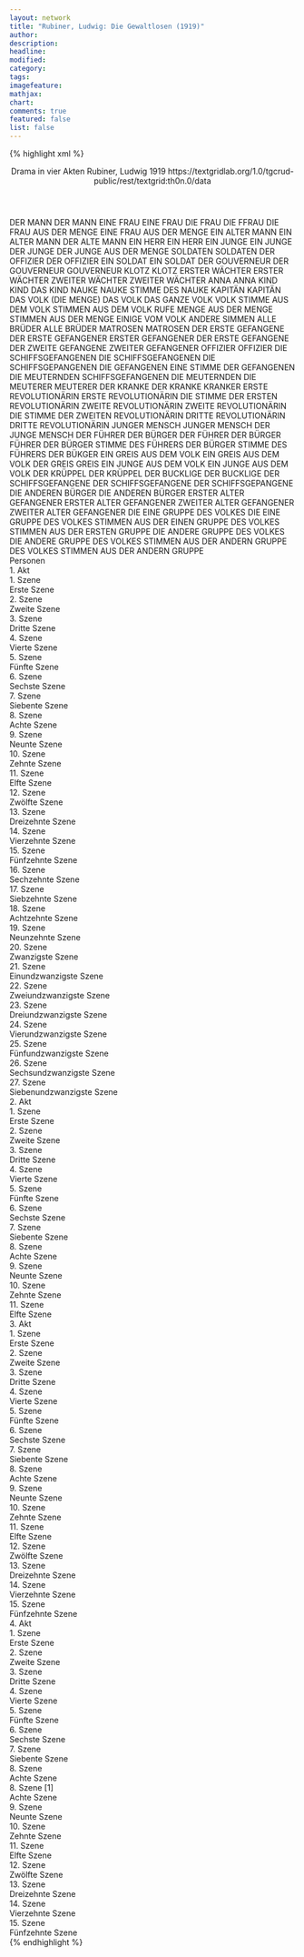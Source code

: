 ```yaml
---
layout: network
title: "Rubiner, Ludwig: Die Gewaltlosen (1919)"
author:
description:
headline:
modified:
category:
tags:
imagefeature:
mathjax:
chart:
comments: true
featured: false
list: false
---
```

{% highlight xml %}
<?xml-model href="https://raw.githubusercontent.com/DLiNa/project/master/rules/lina.rnc"?><?xml-model href="https://raw.githubusercontent.com/DLiNa/project/master/rules/lina.sch"?>
<play xmlns="http://lina.digital">
  <header>
    <title>Die Gewaltlosen</title>
    <subtitle>Drama in vier Akten</subtitle>
    <genretitle/>
    <author>Rubiner, Ludwig</author>
    <date type="print" when="1919">1919</date>
    <date type="premiere"/>
    <date type="written"/>
    <source>https://textgridlab.org/1.0/tgcrud-public/rest/textgrid:th0n.0/data</source>
  </header>
  <personae>
    <character>
      <name>DER MANN</name>
      <alias xml:id="der_mann">
        <name>DER MANN</name>
      </alias>
    </character>
    <character>
      <name>EINE FRAU</name>
      <alias xml:id="eine_frau">
        <name>EINE FRAU</name>
      </alias>
      <alias xml:id="die_frau">
        <name>DIE FRAU</name>
      </alias>
      <alias xml:id="die_ffrau">
        <name>DIE FFRAU</name>
      </alias>
      <alias xml:id="die_frau_aus_der_menge">
        <name>DIE FRAU AUS DER MENGE</name>
      </alias>
      <alias xml:id="eine_frau_aus_der_menge">
        <name>EINE FRAU AUS DER MENGE</name>
      </alias>
    </character>
    <character>
      <name>EIN ALTER MANN</name>
      <alias xml:id="ein_alter_mann">
        <name>EIN ALTER MANN</name>
      </alias>
      <alias xml:id="der_alte_mann">
        <name>DER ALTE MANN</name>
      </alias>
    </character>
    <character>
      <name>EIN HERR</name>
      <alias xml:id="ein_herr">
        <name>EIN HERR</name>
      </alias>
    </character>
    <character>
      <name>EIN JUNGE</name>
      <alias xml:id="ein_junge">
        <name>EIN JUNGE</name>
      </alias>
      <alias xml:id="der_junge">
        <name>DER JUNGE</name>
      </alias>
      <alias xml:id="der_junge_aus_der_menge">
        <name>DER JUNGE AUS DER MENGE</name>
      </alias>
    </character>
    <character>
      <name>SOLDATEN</name>
      <alias xml:id="soldaten">
        <name>SOLDATEN</name>
      </alias>
    </character>
    <character>
      <name>DER OFFIZIER</name>
      <alias xml:id="der_offizier">
        <name>DER OFFIZIER</name>
      </alias>
    </character>
    <character>
      <name>EIN SOLDAT</name>
      <alias xml:id="ein_soldat">
        <name>EIN SOLDAT</name>
      </alias>
    </character>
    <character>
      <name>DER GOUVERNEUR</name>
      <alias xml:id="der_gouverneur">
        <name>DER GOUVERNEUR</name>
      </alias>
      <alias xml:id="gouverneur">
        <name>GOUVERNEUR</name>
      </alias>
    </character>
    <character>
      <name>KLOTZ</name>
      <alias xml:id="klotz">
        <name>KLOTZ</name>
      </alias>
    </character>
    <character>
      <name>ERSTER WÄCHTER</name>
      <alias xml:id="erster_wächter">
        <name>ERSTER WÄCHTER</name>
      </alias>
    </character>
    <character>
      <name>ZWEITER WÄCHTER</name>
      <alias xml:id="zweiter_wächter">
        <name>ZWEITER WÄCHTER</name>
      </alias>
    </character>
    <character>
      <name>ANNA</name>
      <alias xml:id="anna">
        <name>ANNA</name>
      </alias>
    </character>
    <character>
      <name>KIND</name>
      <alias xml:id="kind">
        <name>KIND</name>
      </alias>
      <alias xml:id="das_kind">
        <name>DAS KIND</name>
      </alias>
    </character>
    <character>
      <name>NAUKE</name>
      <alias xml:id="nauke">
        <name>NAUKE</name>
      </alias>
      <alias xml:id="stimme_des_nauke">
        <name>STIMME DES NAUKE</name>
      </alias>
    </character>
    <character>
      <name>KAPITÄN</name>
      <alias xml:id="kapitän">
        <name>KAPITÄN</name>
      </alias>
    </character>
    <character>
      <name>DAS VOLK (DIE MENGE)</name>
      <alias xml:id="das_volk">
        <name>DAS VOLK</name>
      </alias>
      <alias xml:id="das_ganze_volk">
        <name>DAS GANZE VOLK</name>
      </alias>
      <alias xml:id="volk">
        <name>VOLK</name>
      </alias>
      <alias xml:id="stimme_aus_dem_volk">
        <name>STIMME AUS DEM VOLK</name>
      </alias>
      <alias xml:id="stimmen_aus_dem_volk">
        <name>STIMMEN AUS DEM VOLK</name>
      </alias>
      <alias xml:id="rufe">
        <name>RUFE</name>
      </alias>
      <alias xml:id="menge">
        <name>MENGE</name>
      </alias>
      <alias xml:id="aus_der_menge">
        <name>AUS DER MENGE</name>
      </alias>
      <alias xml:id="stimmen_aus_der_menge">
        <name>STIMMEN AUS DER MENGE</name>
      </alias>
      <alias xml:id="einige_vom_volk">
        <name>EINIGE VOM VOLK</name>
      </alias>
      <alias xml:id="andere_simmen">
        <name>ANDERE SIMMEN</name>
      </alias>
    </character>
    <character>
      <name>ALLE BRÜDER</name>
      <alias xml:id="alle_brüder">
        <name>ALLE BRÜDER</name>
      </alias>
    </character>
    <character>
      <name>MATROSEN</name>
      <alias xml:id="matrosen">
        <name>MATROSEN</name>
      </alias>
    </character>
    <character>
      <name>DER ERSTE GEFANGENE</name>
      <alias xml:id="der_erste_gefangener">
        <name>DER ERSTE GEFANGENER</name>
      </alias>
      <alias xml:id="erster_gefangener">
        <name>ERSTER GEFANGENER</name>
      </alias>
      <alias xml:id="der_erste_gefangene">
        <name>DER ERSTE GEFANGENE</name>
      </alias>
    </character>
    <character>
      <name>DER ZWEITE GEFANGENE</name>
      <alias xml:id="zweiter_gefangener">
        <name>ZWEITER GEFANGENER</name>
      </alias>
    </character>
    <character>
      <name>OFFIZIER</name>
      <alias xml:id="offizier">
        <name>OFFIZIER</name>
      </alias>
    </character>
    <character>
      <name>DIE SCHIFFSGEFANGENEN</name>
      <alias xml:id="die_schiffsgefangenen">
        <name>DIE SCHIFFSGEFANGENEN</name>
      </alias>
      <alias xml:id="die_schiffsgepangenen">
        <name>DIE SCHIFFSGEPANGENEN</name>
      </alias>
      <alias xml:id="die_gefangenen">
        <name>DIE GEFANGENEN</name>
      </alias>
      <alias xml:id="eine_stimme_der_gefangenen">
        <name>EINE STIMME DER GEFANGENEN</name>
      </alias>
      <alias xml:id="die_meuternden_schiffsgefangenen">
        <name>DIE MEUTERNDEN SCHIFFSGEFANGENEN</name>
      </alias>
      <alias xml:id="die_meuternden">
        <name>DIE MEUTERNDEN</name>
      </alias>
      <alias xml:id="die_meuterer">
        <name>DIE MEUTERER</name>
      </alias>
      <alias xml:id="meuterer">
        <name>MEUTERER</name>
      </alias>
    </character>
    <character>
      <name>DER KRANKE</name>
      <alias xml:id="der_kranke">
        <name>DER KRANKE</name>
      </alias>
      <alias xml:id="kranker">
        <name>KRANKER</name>
      </alias>
    </character>
    <character>
      <name>ERSTE REVOLUTIONÄRIN</name>
      <alias xml:id="erste_revolutionärin">
        <name>ERSTE REVOLUTIONÄRIN</name>
      </alias>
      <alias xml:id="die_stimme_der_ersten_revolutionärin">
        <name>DIE STIMME DER ERSTEN REVOLUTIONÄRIN</name>
      </alias>
    </character>
    <character>
      <name>ZWEITE REVOLUTIONÄRIN</name>
      <alias xml:id="zweite_revolutionärin">
        <name>ZWEITE REVOLUTIONÄRIN</name>
      </alias>
      <alias xml:id="die_stimme_der_zweiten_revolutionärin">
        <name>DIE STIMME DER ZWEITEN REVOLUTIONÄRIN</name>
      </alias>
    </character>
    <character>
      <name>DRITTE REVOLUTIONÄRIN</name>
      <alias xml:id="dritte_revolutionärin">
        <name>DRITTE REVOLUTIONÄRIN</name>
      </alias>
    </character>
    <character>
      <name>JUNGER MENSCH</name>
      <alias xml:id="junger_mensch">
        <name>JUNGER MENSCH</name>
      </alias>
      <alias xml:id="der_junge_mensch">
        <name>DER JUNGE MENSCH</name>
      </alias>
    </character>
    <character>
      <name>DER FÜHRER DER BÜRGER</name>
      <alias xml:id="der_führer_der_bürger">
        <name>DER FÜHRER DER BÜRGER</name>
      </alias>
      <alias xml:id="führer_der_bürger">
        <name>FÜHRER DER BÜRGER</name>
      </alias>
      <alias xml:id="stimme_des_führers_der_bürger">
        <name>STIMME DES FÜHRERS DER BÜRGER</name>
      </alias>
      <alias xml:id="stimme_des_führers_der_bükger">
        <name>STIMME DES FÜHRERS DER BÜKGER</name>
      </alias>
    </character>
    <character>
      <name>EIN GREIS AUS DEM VOLK</name>
      <alias xml:id="ein_greis_aus_dem_volk">
        <name>EIN GREIS AUS DEM VOLK</name>
      </alias>
      <alias xml:id="der_greis">
        <name>DER GREIS</name>
      </alias>
      <alias xml:id="greis">
        <name>GREIS</name>
      </alias>
    </character>
    <character>
      <name>EIN JUNGE AUS DEM VOLK</name>
      <alias xml:id="ein_junge_aus_dem_volk">
        <name>EIN JUNGE AUS DEM VOLK</name>
      </alias>
    </character>
    <character>
      <name>DER KRÜPPEL</name>
      <alias xml:id="der_krüppel">
        <name>DER KRÜPPEL</name>
      </alias>
    </character>
    <character>
      <name>DER BUCKLIGE</name>
      <alias xml:id="der_bucklige">
        <name>DER BUCKLIGE</name>
      </alias>
    </character>
    <character>
      <name>DER SCHIFFSGEFANGENE</name>
      <alias xml:id="der_schiffsgefangene">
        <name>DER SCHIFFSGEFANGENE</name>
      </alias>
      <alias xml:id="der_schiffsgepangene">
        <name>DER SCHIFFSGEPANGENE</name>
      </alias>
    </character>
    <character>
      <name>DIE ANDEREN BÜRGER</name>
      <alias xml:id="die_anderen_bürger">
        <name>DIE ANDEREN BÜRGER</name>
      </alias>
    </character>
    <character>
      <name>ERSTER ALTER GEFANGENER</name>
      <alias xml:id="erster_alter_gefangener">
        <name>ERSTER ALTER GEFANGENER</name>
      </alias>
    </character>
    <character>
      <name>ZWEITER ALTER GEFANGENER</name>
      <alias xml:id="zweiter_alter_gefangener">
        <name>ZWEITER ALTER GEFANGENER</name>
      </alias>
    </character>
    <character>
      <name>DIE EINE GRUPPE DES VOLKES</name>
      <alias xml:id="die_eine_gruppe_des_volkes">
        <name>DIE EINE GRUPPE DES VOLKES</name>
      </alias>
      <alias xml:id="stimmen_aus_der_einen_gruppe_des_volkes">
        <name>STIMMEN AUS DER EINEN GRUPPE DES VOLKES</name>
      </alias>
      <alias xml:id="stimmen_aus_der_ersten_gruppe">
        <name>STIMMEN AUS DER ERSTEN GRUPPE</name>
      </alias>
    </character>
    <character>
      <name>DIE ANDERE GRUPPE DES VOLKES</name>
      <alias xml:id="die_andere_gruppe_des_volkes">
        <name>DIE ANDERE GRUPPE DES VOLKES</name>
      </alias>
      <alias xml:id="stimmen_aus_der_andern_gruppe_des_volkes">
        <name>STIMMEN AUS DER ANDERN GRUPPE DES VOLKES</name>
      </alias>
      <alias xml:id="stimmen_aus_der_andern_gruppe">
        <name>STIMMEN AUS DER ANDERN GRUPPE</name>
      </alias>
    </character>
  </personae>
  <text>
    <div>
      <head>Personen</head>
    </div>
    <div>
      <head>1. Akt</head>
      <div>
        <head>1. Szene</head>
        <div>
          <head>Erste Szene</head>
          <sp who="#der_mann">
            <amount n="10" unit="speech_acts"/>
            <amount n="129" unit="words"/>
            <amount n="8" unit="lines"/>
            <amount n="744" unit="chars"/>
          </sp>
          <sp who="#eine_frau">
            <amount n="1" unit="speech_acts"/>
            <amount n="4" unit="words"/>
            <amount n="1" unit="lines"/>
            <amount n="21" unit="chars"/>
          </sp>
          <sp who="#ein_alter_mann">
            <amount n="2" unit="speech_acts"/>
            <amount n="28" unit="words"/>
            <amount n="2" unit="lines"/>
            <amount n="138" unit="chars"/>
          </sp>
          <sp who="#ein_herr">
            <amount n="1" unit="speech_acts"/>
            <amount n="7" unit="words"/>
            <amount n="1" unit="lines"/>
            <amount n="35" unit="chars"/>
          </sp>
          <sp who="#menge">
            <amount n="4" unit="speech_acts"/>
            <amount n="9" unit="words"/>
            <amount n="4" unit="lines"/>
            <amount n="42" unit="chars"/>
          </sp>
          <sp who="#ein_junge">
            <amount n="1" unit="speech_acts"/>
            <amount n="10" unit="words"/>
            <amount n="1" unit="lines"/>
            <amount n="50" unit="chars"/>
          </sp>
          <sp who="#die_frau_aus_der_menge">
            <amount n="1" unit="speech_acts"/>
            <amount n="8" unit="words"/>
            <amount n="1" unit="lines"/>
            <amount n="36" unit="chars"/>
          </sp>
          <sp who="#der_alte_mann">
            <amount n="1" unit="speech_acts"/>
            <amount n="6" unit="words"/>
            <amount n="1" unit="lines"/>
            <amount n="31" unit="chars"/>
          </sp>
          <sp who="#der_junge">
            <amount n="1" unit="speech_acts"/>
            <amount n="3" unit="words"/>
            <amount n="1" unit="lines"/>
            <amount n="18" unit="chars"/>
          </sp>
          <sp who="#aus_der_menge">
            <amount n="1" unit="speech_acts"/>
            <amount n="5" unit="words"/>
            <amount n="1" unit="lines"/>
            <amount n="39" unit="chars"/>
          </sp>
        </div>
      </div>
      <div>
        <head>2. Szene</head>
        <div>
          <head>Zweite Szene</head>
          <sp who="#der_mann">
            <amount n="35" unit="speech_acts"/>
            <amount n="441" unit="words"/>
            <amount n="31" unit="lines"/>
            <amount n="2368" unit="chars"/>
          </sp>
          <sp who="#die_frau">
            <amount n="34" unit="speech_acts"/>
            <amount n="377" unit="words"/>
            <amount n="31" unit="lines"/>
            <amount n="1951" unit="chars"/>
          </sp>
        </div>
      </div>
      <div>
        <head>3. Szene</head>
        <div>
          <head>Dritte Szene</head>
          <sp who="#die_frau">
            <amount n="1" unit="speech_acts"/>
            <amount n="14" unit="words"/>
            <amount n="1" unit="lines"/>
            <amount n="66" unit="chars"/>
          </sp>
        </div>
      </div>
      <div>
        <head>4. Szene</head>
        <div>
          <head>Vierte Szene</head>
          <sp who="#der_mann #die_frau">
            <amount n="1" unit="speech_acts"/>
            <amount n="21" unit="words"/>
            <amount n="119" unit="chars"/>
          </sp>
          <sp who="#die_frau">
            <amount n="1" unit="speech_acts"/>
            <amount n="5" unit="words"/>
            <amount n="1" unit="lines"/>
            <amount n="30" unit="chars"/>
          </sp>
          <sp who="#der_mann">
            <amount n="1" unit="speech_acts"/>
            <amount n="11" unit="words"/>
            <amount n="1" unit="lines"/>
            <amount n="52" unit="chars"/>
          </sp>
        </div>
      </div>
      <div>
        <head>5. Szene</head>
        <div>
          <head>Fünfte Szene</head>
          <sp who="#soldaten #ein_soldat">
            <amount n="2" unit="speech_acts"/>
            <amount n="25" unit="words"/>
            <amount n="1" unit="lines"/>
            <amount n="131" unit="chars"/>
          </sp>
          <sp who="#der_mann">
            <amount n="1" unit="speech_acts"/>
            <amount n="14" unit="words"/>
            <amount n="1" unit="lines"/>
            <amount n="76" unit="chars"/>
          </sp>
        </div>
      </div>
      <div>
        <head>6. Szene</head>
        <div>
          <head>Sechste Szene</head>
          <sp who="#der_offizier">
            <amount n="1" unit="speech_acts"/>
            <amount n="5" unit="words"/>
            <amount n="1" unit="lines"/>
            <amount n="30" unit="chars"/>
          </sp>
        </div>
      </div>
      <div>
        <head>7. Szene</head>
        <div>
          <head>Siebente Szene</head>
          <sp who="#ein_soldat">
            <amount n="1" unit="speech_acts"/>
            <amount n="7" unit="words"/>
            <amount n="1" unit="lines"/>
            <amount n="49" unit="chars"/>
          </sp>
        </div>
      </div>
      <div>
        <head>8. Szene</head>
        <div>
          <head>Achte Szene</head>
          <sp who="#der_gouverneur">
            <amount n="33" unit="speech_acts"/>
            <amount n="783" unit="words"/>
            <amount n="20" unit="lines"/>
            <amount n="4294" unit="chars"/>
          </sp>
          <sp who="#klotz">
            <amount n="32" unit="speech_acts"/>
            <amount n="974" unit="words"/>
            <amount n="23" unit="lines"/>
            <amount n="5531" unit="chars"/>
          </sp>
        </div>
      </div>
      <div>
        <head>9. Szene</head>
        <div>
          <head>Neunte Szene</head>
          <sp who="#erster_wächter">
            <amount n="14" unit="speech_acts"/>
            <amount n="395" unit="words"/>
            <amount n="8" unit="lines"/>
            <amount n="2051" unit="chars"/>
          </sp>
          <sp who="#zweiter_wächter">
            <amount n="13" unit="speech_acts"/>
            <amount n="199" unit="words"/>
            <amount n="9" unit="lines"/>
            <amount n="1093" unit="chars"/>
          </sp>
        </div>
      </div>
      <div>
        <head>10. Szene</head>
        <div>
          <head>Zehnte Szene</head>
          <sp who="#zweiter_wächter">
            <amount n="7" unit="speech_acts"/>
            <amount n="75" unit="words"/>
            <amount n="7" unit="lines"/>
            <amount n="380" unit="chars"/>
          </sp>
          <sp who="#erster_wächter">
            <amount n="9" unit="speech_acts"/>
            <amount n="190" unit="words"/>
            <amount n="6" unit="lines"/>
            <amount n="1076" unit="chars"/>
          </sp>
          <sp who="#der_mann">
            <amount n="3" unit="speech_acts"/>
            <amount n="179" unit="words"/>
            <amount n="1" unit="lines"/>
            <amount n="1016" unit="chars"/>
          </sp>
        </div>
      </div>
      <div>
        <head>11. Szene</head>
        <div>
          <head>Elfte Szene</head>
          <sp who="#der_mann">
            <amount n="20" unit="speech_acts"/>
            <amount n="757" unit="words"/>
            <amount n="5" unit="lines"/>
            <amount n="4173" unit="chars"/>
          </sp>
          <sp who="#erster_wächter">
            <amount n="19" unit="speech_acts"/>
            <amount n="245" unit="words"/>
            <amount n="15" unit="lines"/>
            <amount n="1274" unit="chars"/>
          </sp>
        </div>
      </div>
      <div>
        <head>12. Szene</head>
        <div>
          <head>Zwölfte Szene</head>
          <sp who="#zweiter_wächter">
            <amount n="17" unit="speech_acts"/>
            <amount n="260" unit="words"/>
            <amount n="12" unit="lines"/>
            <amount n="1437" unit="chars"/>
          </sp>
          <sp who="#der_mann">
            <amount n="16" unit="speech_acts"/>
            <amount n="123" unit="words"/>
            <amount n="15" unit="lines"/>
            <amount n="673" unit="chars"/>
          </sp>
        </div>
      </div>
      <div>
        <head>13. Szene</head>
        <div>
          <head>Dreizehnte Szene</head>
          <sp who="#der_mann">
            <amount n="24" unit="speech_acts"/>
            <amount n="401" unit="words"/>
            <amount n="17" unit="lines"/>
            <amount n="2212" unit="chars"/>
          </sp>
          <sp who="#anna">
            <amount n="24" unit="speech_acts"/>
            <amount n="567" unit="words"/>
            <amount n="15" unit="lines"/>
            <amount n="2957" unit="chars"/>
          </sp>
          <sp who="#kind">
            <amount n="2" unit="speech_acts"/>
            <amount n="9" unit="words"/>
            <amount n="2" unit="lines"/>
            <amount n="48" unit="chars"/>
          </sp>
          <sp who="#das_kind">
            <amount n="1" unit="speech_acts"/>
            <amount n="13" unit="words"/>
            <amount n="1" unit="lines"/>
            <amount n="70" unit="chars"/>
          </sp>
        </div>
      </div>
      <div>
        <head>14. Szene</head>
        <div>
          <head>Vierzehnte Szene</head>
          <sp who="#das_kind">
            <amount n="8" unit="speech_acts"/>
            <amount n="67" unit="words"/>
            <amount n="8" unit="lines"/>
            <amount n="327" unit="chars"/>
          </sp>
          <sp who="#der_mann">
            <amount n="8" unit="speech_acts"/>
            <amount n="112" unit="words"/>
            <amount n="7" unit="lines"/>
            <amount n="576" unit="chars"/>
          </sp>
        </div>
      </div>
      <div>
        <head>15. Szene</head>
        <div>
          <head>Fünfzehnte Szene</head>
          <sp who="#nauke">
            <amount n="1" unit="speech_acts"/>
            <amount n="247" unit="words"/>
            <amount n="1344" unit="chars"/>
          </sp>
        </div>
      </div>
      <div>
        <head>16. Szene</head>
        <div>
          <head>Sechzehnte Szene</head>
          <sp who="#nauke">
            <amount n="4" unit="speech_acts"/>
            <amount n="69" unit="words"/>
            <amount n="2" unit="lines"/>
            <amount n="383" unit="chars"/>
          </sp>
          <sp who="#klotz">
            <amount n="2" unit="speech_acts"/>
            <amount n="15" unit="words"/>
            <amount n="2" unit="lines"/>
            <amount n="84" unit="chars"/>
          </sp>
          <sp who="#die_frau">
            <amount n="2" unit="speech_acts"/>
            <amount n="27" unit="words"/>
            <amount n="1" unit="lines"/>
            <amount n="149" unit="chars"/>
          </sp>
        </div>
      </div>
      <div>
        <head>17. Szene</head>
        <div>
          <head>Siebzehnte Szene</head>
          <sp who="#der_gouverneur">
            <amount n="2" unit="speech_acts"/>
            <amount n="18" unit="words"/>
            <amount n="2" unit="lines"/>
            <amount n="87" unit="chars"/>
          </sp>
          <sp who="#nauke">
            <amount n="1" unit="speech_acts"/>
            <amount n="13" unit="words"/>
            <amount n="1" unit="lines"/>
            <amount n="67" unit="chars"/>
          </sp>
          <sp who="#die_frau">
            <amount n="1" unit="speech_acts"/>
            <amount n="13" unit="words"/>
            <amount n="1" unit="lines"/>
            <amount n="65" unit="chars"/>
          </sp>
        </div>
      </div>
      <div>
        <head>18. Szene</head>
        <div>
          <head>Achtzehnte Szene</head>
          <sp who="#der_junge">
            <amount n="1" unit="speech_acts"/>
            <amount n="21" unit="words"/>
            <amount n="114" unit="chars"/>
          </sp>
          <sp who="#der_alte_mann">
            <amount n="1" unit="speech_acts"/>
            <amount n="19" unit="words"/>
            <amount n="101" unit="chars"/>
          </sp>
          <sp who="#nauke">
            <amount n="1" unit="speech_acts"/>
            <amount n="5" unit="words"/>
            <amount n="1" unit="lines"/>
            <amount n="31" unit="chars"/>
          </sp>
        </div>
      </div>
      <div>
        <head>19. Szene</head>
        <div>
          <head>Neunzehnte Szene</head>
          <sp who="#erster_wächter">
            <amount n="2" unit="speech_acts"/>
            <amount n="4" unit="words"/>
            <amount n="2" unit="lines"/>
            <amount n="25" unit="chars"/>
          </sp>
          <sp who="#nauke">
            <amount n="2" unit="speech_acts"/>
            <amount n="3" unit="words"/>
            <amount n="2" unit="lines"/>
            <amount n="16" unit="chars"/>
          </sp>
          <sp who="#zweiter_wächter">
            <amount n="1" unit="speech_acts"/>
            <amount n="3" unit="words"/>
            <amount n="1" unit="lines"/>
            <amount n="16" unit="chars"/>
          </sp>
          <sp who="#der_alte_mann #der_junge">
            <amount n="1" unit="speech_acts"/>
            <amount n="18" unit="words"/>
            <amount n="1" unit="lines"/>
            <amount n="92" unit="chars"/>
          </sp>
        </div>
      </div>
      <div>
        <head>20. Szene</head>
        <div>
          <head>Zwanzigste Szene</head>
          <sp who="#rufe">
            <amount n="1" unit="speech_acts"/>
            <amount n="6" unit="words"/>
            <amount n="1" unit="lines"/>
            <amount n="36" unit="chars"/>
          </sp>
          <sp who="#nauke">
            <amount n="2" unit="speech_acts"/>
            <amount n="42" unit="words"/>
            <amount n="1" unit="lines"/>
            <amount n="198" unit="chars"/>
          </sp>
          <sp who="#die_frau">
            <amount n="1" unit="speech_acts"/>
            <amount n="9" unit="words"/>
            <amount n="1" unit="lines"/>
            <amount n="44" unit="chars"/>
          </sp>
        </div>
      </div>
      <div>
        <head>21. Szene</head>
        <div>
          <head>Einundzwanzigste Szene</head>
          <sp who="#anna">
            <amount n="2" unit="speech_acts"/>
            <amount n="52" unit="words"/>
            <amount n="1" unit="lines"/>
            <amount n="272" unit="chars"/>
          </sp>
          <sp who="#nauke">
            <amount n="1" unit="speech_acts"/>
            <amount n="9" unit="words"/>
            <amount n="1" unit="lines"/>
            <amount n="44" unit="chars"/>
          </sp>
        </div>
      </div>
      <div>
        <head>22. Szene</head>
        <div>
          <head>Zweiundzwanzigste Szene</head>
          <sp who="#kapitän">
            <amount n="1" unit="speech_acts"/>
            <amount n="5" unit="words"/>
            <amount n="1" unit="lines"/>
            <amount n="31" unit="chars"/>
          </sp>
          <sp who="#der_junge">
            <amount n="1" unit="speech_acts"/>
            <amount n="5" unit="words"/>
            <amount n="1" unit="lines"/>
            <amount n="23" unit="chars"/>
          </sp>
        </div>
      </div>
      <div>
        <head>23. Szene</head>
        <div>
          <head>Dreiundzwanzigste Szene</head>
          <sp who="#gouverneur">
            <amount n="1" unit="speech_acts"/>
            <amount n="3" unit="words"/>
            <amount n="1" unit="lines"/>
            <amount n="24" unit="chars"/>
          </sp>
          <sp who="#anna">
            <amount n="1" unit="speech_acts"/>
            <amount n="5" unit="words"/>
            <amount n="1" unit="lines"/>
            <amount n="27" unit="chars"/>
          </sp>
        </div>
      </div>
      <div>
        <head>24. Szene</head>
        <div>
          <head>Vierundzwanzigste Szene</head>
          <sp who="#der_mann">
            <amount n="1" unit="speech_acts"/>
            <amount n="3" unit="words"/>
            <amount n="1" unit="lines"/>
            <amount n="22" unit="chars"/>
          </sp>
          <sp who="#das_volk">
            <amount n="2" unit="speech_acts"/>
            <amount n="5" unit="words"/>
            <amount n="2" unit="lines"/>
            <amount n="25" unit="chars"/>
          </sp>
        </div>
      </div>
      <div>
        <head>25. Szene</head>
        <div>
          <head>Fünfundzwanzigste Szene</head>
          <sp who="#anna">
            <amount n="1" unit="speech_acts"/>
            <amount n="6" unit="words"/>
            <amount n="1" unit="lines"/>
            <amount n="35" unit="chars"/>
          </sp>
        </div>
      </div>
      <div>
        <head>26. Szene</head>
        <div>
          <head>Sechsundzwanzigste Szene</head>
          <sp who="#kapitän">
            <amount n="1" unit="speech_acts"/>
            <amount n="7" unit="words"/>
            <amount n="1" unit="lines"/>
            <amount n="43" unit="chars"/>
          </sp>
          <sp who="#der_gouverneur">
            <amount n="2" unit="speech_acts"/>
            <amount n="9" unit="words"/>
            <amount n="2" unit="lines"/>
            <amount n="71" unit="chars"/>
          </sp>
          <sp who="#der_offizier">
            <amount n="4" unit="speech_acts"/>
            <amount n="17" unit="words"/>
            <amount n="4" unit="lines"/>
            <amount n="93" unit="chars"/>
          </sp>
          <sp who="#anna">
            <amount n="2" unit="speech_acts"/>
            <amount n="23" unit="words"/>
            <amount n="1" unit="lines"/>
            <amount n="134" unit="chars"/>
          </sp>
          <sp who="#erster_wächter #zweiter_wächter">
            <amount n="1" unit="speech_acts"/>
            <amount n="8" unit="words"/>
            <amount n="1" unit="lines"/>
            <amount n="47" unit="chars"/>
          </sp>
          <sp who="#klotz">
            <amount n="1" unit="speech_acts"/>
            <amount n="17" unit="words"/>
            <amount n="1" unit="lines"/>
            <amount n="93" unit="chars"/>
          </sp>
          <sp who="#das_volk">
            <amount n="2" unit="speech_acts"/>
            <amount n="7" unit="words"/>
            <amount n="2" unit="lines"/>
            <amount n="27" unit="chars"/>
          </sp>
          <sp who="#der_junge_aus_der_menge">
            <amount n="1" unit="speech_acts"/>
            <amount n="5" unit="words"/>
            <amount n="1" unit="lines"/>
            <amount n="20" unit="chars"/>
          </sp>
          <sp who="#alle_brüder">
            <amount n="1" unit="speech_acts"/>
            <amount n="4" unit="words"/>
            <amount n="1" unit="lines"/>
            <amount n="18" unit="chars"/>
          </sp>
        </div>
      </div>
      <div>
        <head>27. Szene</head>
        <div>
          <head>Siebenundzwanzigste Szene</head>
          <sp who="#der_offizier">
            <amount n="3" unit="speech_acts"/>
            <amount n="46" unit="words"/>
            <amount n="2" unit="lines"/>
            <amount n="223" unit="chars"/>
          </sp>
          <sp who="#erster_wächter #zweiter_wächter #der_mann #die_frau">
            <amount n="2" unit="speech_acts"/>
            <amount n="6" unit="words"/>
            <amount n="2" unit="lines"/>
            <amount n="42" unit="chars"/>
          </sp>
          <sp who="#klotz">
            <amount n="2" unit="speech_acts"/>
            <amount n="12" unit="words"/>
            <amount n="2" unit="lines"/>
            <amount n="74" unit="chars"/>
          </sp>
          <sp who="#der_gouverneur">
            <amount n="3" unit="speech_acts"/>
            <amount n="35" unit="words"/>
            <amount n="2" unit="lines"/>
            <amount n="164" unit="chars"/>
          </sp>
          <sp who="#matrosen">
            <amount n="1" unit="speech_acts"/>
            <amount n="7" unit="words"/>
            <amount n="1" unit="lines"/>
            <amount n="33" unit="chars"/>
          </sp>
          <sp who="#anna">
            <amount n="3" unit="speech_acts"/>
            <amount n="29" unit="words"/>
            <amount n="3" unit="lines"/>
            <amount n="151" unit="chars"/>
          </sp>
          <sp who="#nauke">
            <amount n="1" unit="speech_acts"/>
            <amount n="15" unit="words"/>
            <amount n="1" unit="lines"/>
            <amount n="71" unit="chars"/>
          </sp>
        </div>
      </div>
    </div>
    <div>
      <head>2. Akt</head>
      <div>
        <head>1. Szene</head>
        <div>
          <head>Erste Szene</head>
          <sp who="#nauke">
            <amount n="13" unit="speech_acts"/>
            <amount n="642" unit="words"/>
            <amount n="2" unit="lines"/>
            <amount n="3529" unit="chars"/>
          </sp>
          <sp who="#der_erste_gefangener">
            <amount n="1" unit="speech_acts"/>
            <amount n="15" unit="words"/>
            <amount n="1" unit="lines"/>
            <amount n="79" unit="chars"/>
          </sp>
          <sp who="#zweiter_gefangener">
            <amount n="3" unit="speech_acts"/>
            <amount n="44" unit="words"/>
            <amount n="2" unit="lines"/>
            <amount n="259" unit="chars"/>
          </sp>
          <sp who="#erster_gefangener">
            <amount n="3" unit="speech_acts"/>
            <amount n="51" unit="words"/>
            <amount n="1" unit="lines"/>
            <amount n="299" unit="chars"/>
          </sp>
          <sp who="#offizier">
            <amount n="4" unit="speech_acts"/>
            <amount n="17" unit="words"/>
            <amount n="4" unit="lines"/>
            <amount n="92" unit="chars"/>
          </sp>
          <sp who="#erster_gefangener #zweiter_gefangener">
            <amount n="3" unit="speech_acts"/>
            <amount n="15" unit="words"/>
            <amount n="3" unit="lines"/>
            <amount n="88" unit="chars"/>
          </sp>
          <sp who="#der_offizier">
            <amount n="3" unit="speech_acts"/>
            <amount n="33" unit="words"/>
            <amount n="2" unit="lines"/>
            <amount n="174" unit="chars"/>
          </sp>
          <sp who="#die_schiffsgefangenen">
            <amount n="1" unit="speech_acts"/>
            <amount n="7" unit="words"/>
            <amount n="1" unit="lines"/>
            <amount n="41" unit="chars"/>
          </sp>
        </div>
      </div>
      <div>
        <head>2. Szene</head>
        <div>
          <head>Zweite Szene</head>
          <sp who="#anna">
            <amount n="3" unit="speech_acts"/>
            <amount n="231" unit="words"/>
            <amount n="1289" unit="chars"/>
          </sp>
          <sp who="#nauke">
            <amount n="1" unit="speech_acts"/>
            <amount n="62" unit="words"/>
            <amount n="370" unit="chars"/>
          </sp>
          <sp who="#erster_gefangener">
            <amount n="1" unit="speech_acts"/>
            <amount n="28" unit="words"/>
            <amount n="147" unit="chars"/>
          </sp>
          <sp who="#zweiter_gefangener">
            <amount n="1" unit="speech_acts"/>
            <amount n="20" unit="words"/>
            <amount n="130" unit="chars"/>
          </sp>
          <sp who="#offizier">
            <amount n="1" unit="speech_acts"/>
            <amount n="118" unit="words"/>
            <amount n="661" unit="chars"/>
          </sp>
        </div>
      </div>
      <div>
        <head>3. Szene</head>
        <div>
          <head>Dritte Szene</head>
          <sp who="#der_mann">
            <amount n="1" unit="speech_acts"/>
            <amount n="89" unit="words"/>
            <amount n="447" unit="chars"/>
          </sp>
          <sp who="#nauke">
            <amount n="3" unit="speech_acts"/>
            <amount n="176" unit="words"/>
            <amount n="1" unit="lines"/>
            <amount n="988" unit="chars"/>
          </sp>
          <sp who="#die_frau">
            <amount n="1" unit="speech_acts"/>
            <amount n="77" unit="words"/>
            <amount n="396" unit="chars"/>
          </sp>
          <sp who="#offizier">
            <amount n="1" unit="speech_acts"/>
            <amount n="24" unit="words"/>
            <amount n="111" unit="chars"/>
          </sp>
        </div>
      </div>
      <div>
        <head>4. Szene</head>
        <div>
          <head>Vierte Szene</head>
          <sp who="#erster_gefangener">
            <amount n="2" unit="speech_acts"/>
            <amount n="122" unit="words"/>
            <amount n="1" unit="lines"/>
            <amount n="679" unit="chars"/>
          </sp>
          <sp who="#zweiter_gefangener">
            <amount n="1" unit="speech_acts"/>
            <amount n="82" unit="words"/>
            <amount n="433" unit="chars"/>
          </sp>
          <sp who="#erster_wächter">
            <amount n="2" unit="speech_acts"/>
            <amount n="108" unit="words"/>
            <amount n="604" unit="chars"/>
          </sp>
          <sp who="#nauke">
            <amount n="1" unit="speech_acts"/>
            <amount n="13" unit="words"/>
            <amount n="1" unit="lines"/>
            <amount n="69" unit="chars"/>
          </sp>
          <sp who="#der_mann">
            <amount n="1" unit="speech_acts"/>
            <amount n="8" unit="words"/>
            <amount n="1" unit="lines"/>
            <amount n="42" unit="chars"/>
          </sp>
          <sp who="#der_offizier">
            <amount n="1" unit="speech_acts"/>
            <amount n="47" unit="words"/>
            <amount n="241" unit="chars"/>
          </sp>
        </div>
      </div>
      <div>
        <head>5. Szene</head>
        <div>
          <head>Fünfte Szene</head>
          <sp who="#nauke">
            <amount n="2" unit="speech_acts"/>
            <amount n="40" unit="words"/>
            <amount n="1" unit="lines"/>
            <amount n="239" unit="chars"/>
          </sp>
          <sp who="#der_gouverneur">
            <amount n="2" unit="speech_acts"/>
            <amount n="2" unit="words"/>
            <amount n="2" unit="lines"/>
            <amount n="10" unit="chars"/>
          </sp>
          <sp who="#offizier">
            <amount n="1" unit="speech_acts"/>
            <amount n="3" unit="words"/>
            <amount n="1" unit="lines"/>
            <amount n="14" unit="chars"/>
          </sp>
        </div>
      </div>
      <div>
        <head>6. Szene</head>
        <div>
          <head>Sechste Szene</head>
          <sp who="#klotz">
            <amount n="8" unit="speech_acts"/>
            <amount n="65" unit="words"/>
            <amount n="8" unit="lines"/>
            <amount n="336" unit="chars"/>
          </sp>
          <sp who="#nauke">
            <amount n="6" unit="speech_acts"/>
            <amount n="119" unit="words"/>
            <amount n="4" unit="lines"/>
            <amount n="618" unit="chars"/>
          </sp>
          <sp who="#der_gouverneur">
            <amount n="13" unit="speech_acts"/>
            <amount n="451" unit="words"/>
            <amount n="4" unit="lines"/>
            <amount n="2450" unit="chars"/>
          </sp>
          <sp who="#der_mann">
            <amount n="6" unit="speech_acts"/>
            <amount n="51" unit="words"/>
            <amount n="6" unit="lines"/>
            <amount n="244" unit="chars"/>
          </sp>
          <sp who="#erster_wächter">
            <amount n="2" unit="speech_acts"/>
            <amount n="55" unit="words"/>
            <amount n="1" unit="lines"/>
            <amount n="295" unit="chars"/>
          </sp>
          <sp who="#zweiter_wächter">
            <amount n="2" unit="speech_acts"/>
            <amount n="33" unit="words"/>
            <amount n="1" unit="lines"/>
            <amount n="175" unit="chars"/>
          </sp>
          <sp who="#offizier">
            <amount n="7" unit="speech_acts"/>
            <amount n="96" unit="words"/>
            <amount n="6" unit="lines"/>
            <amount n="520" unit="chars"/>
          </sp>
          <sp who="#anna">
            <amount n="3" unit="speech_acts"/>
            <amount n="27" unit="words"/>
            <amount n="3" unit="lines"/>
            <amount n="150" unit="chars"/>
          </sp>
          <sp who="#die_frau">
            <amount n="3" unit="speech_acts"/>
            <amount n="38" unit="words"/>
            <amount n="2" unit="lines"/>
            <amount n="217" unit="chars"/>
          </sp>
          <sp who="#erster_gefangener">
            <amount n="2" unit="speech_acts"/>
            <amount n="49" unit="words"/>
            <amount n="1" unit="lines"/>
            <amount n="245" unit="chars"/>
          </sp>
          <sp who="#zweiter_gefangener">
            <amount n="2" unit="speech_acts"/>
            <amount n="25" unit="words"/>
            <amount n="2" unit="lines"/>
            <amount n="118" unit="chars"/>
          </sp>
          <sp who="#die_schiffsgepangenen">
            <amount n="1" unit="speech_acts"/>
            <amount n="2" unit="words"/>
            <amount n="1" unit="lines"/>
            <amount n="14" unit="chars"/>
          </sp>
          <sp who="#klotz #nauke #der_gouverneur #der_mann #erster_wächter #zweiter_wächter #offizier #anna #die_frau #erster_gefangener #zweiter_gefangener #die_schiffsgefangenen">
            <amount n="2" unit="speech_acts"/>
            <amount n="2" unit="words"/>
            <amount n="2" unit="lines"/>
            <amount n="22" unit="chars"/>
          </sp>
        </div>
      </div>
      <div>
        <head>7. Szene</head>
        <div>
          <head>Siebente Szene</head>
          <sp who="#offizier">
            <amount n="4" unit="speech_acts"/>
            <amount n="60" unit="words"/>
            <amount n="2" unit="lines"/>
            <amount n="355" unit="chars"/>
          </sp>
          <sp who="#der_gouverneur">
            <amount n="8" unit="speech_acts"/>
            <amount n="258" unit="words"/>
            <amount n="3" unit="lines"/>
            <amount n="1403" unit="chars"/>
          </sp>
          <sp who="#offizier #der_gouverneur #nauke #klotz #erster_wächter #anna #die_frau #der_mann #erster_gefangener #zweiter_gefangener">
            <amount n="3" unit="speech_acts"/>
            <amount n="21" unit="words"/>
            <amount n="3" unit="lines"/>
            <amount n="128" unit="chars"/>
          </sp>
          <sp who="#nauke">
            <amount n="5" unit="speech_acts"/>
            <amount n="131" unit="words"/>
            <amount n="2" unit="lines"/>
            <amount n="748" unit="chars"/>
          </sp>
          <sp who="#klotz">
            <amount n="3" unit="speech_acts"/>
            <amount n="96" unit="words"/>
            <amount n="1" unit="lines"/>
            <amount n="510" unit="chars"/>
          </sp>
          <sp who="#erster_wächter">
            <amount n="2" unit="speech_acts"/>
            <amount n="68" unit="words"/>
            <amount n="384" unit="chars"/>
          </sp>
          <sp who="#anna">
            <amount n="2" unit="speech_acts"/>
            <amount n="72" unit="words"/>
            <amount n="389" unit="chars"/>
          </sp>
          <sp who="#der_gouverneur #der_mann #klotz">
            <amount n="1" unit="speech_acts"/>
            <amount n="2" unit="words"/>
            <amount n="1" unit="lines"/>
            <amount n="10" unit="chars"/>
          </sp>
          <sp who="#die_ffrau">
            <amount n="1" unit="speech_acts"/>
            <amount n="2" unit="words"/>
            <amount n="1" unit="lines"/>
            <amount n="10" unit="chars"/>
          </sp>
          <sp who="#der_mann">
            <amount n="2" unit="speech_acts"/>
            <amount n="83" unit="words"/>
            <amount n="468" unit="chars"/>
          </sp>
          <sp who="#erster_gefangener">
            <amount n="1" unit="speech_acts"/>
            <amount n="17" unit="words"/>
            <amount n="102" unit="chars"/>
          </sp>
          <sp who="#zweiter_gefangener">
            <amount n="1" unit="speech_acts"/>
            <amount n="32" unit="words"/>
            <amount n="176" unit="chars"/>
          </sp>
          <sp who="#die_frau">
            <amount n="1" unit="speech_acts"/>
            <amount n="25" unit="words"/>
            <amount n="154" unit="chars"/>
          </sp>
          <sp who="#der_mann #die_frau #anna #klotz">
            <amount n="1" unit="speech_acts"/>
            <amount n="4" unit="words"/>
            <amount n="1" unit="lines"/>
            <amount n="24" unit="chars"/>
          </sp>
        </div>
      </div>
      <div>
        <head>8. Szene</head>
        <div>
          <head>Achte Szene</head>
          <sp who="#die_schiffsgefangenen">
            <amount n="2" unit="speech_acts"/>
            <amount n="24" unit="words"/>
            <amount n="2" unit="lines"/>
            <amount n="163" unit="chars"/>
          </sp>
          <sp who="#nauke">
            <amount n="2" unit="speech_acts"/>
            <amount n="22" unit="words"/>
            <amount n="2" unit="lines"/>
            <amount n="130" unit="chars"/>
          </sp>
          <sp who="#die_gefangenen">
            <amount n="2" unit="speech_acts"/>
            <amount n="18" unit="words"/>
            <amount n="2" unit="lines"/>
            <amount n="94" unit="chars"/>
          </sp>
          <sp who="#offizier">
            <amount n="1" unit="speech_acts"/>
            <amount n="7" unit="words"/>
            <amount n="1" unit="lines"/>
            <amount n="47" unit="chars"/>
          </sp>
          <sp who="#eine_stimme_der_gefangenen">
            <amount n="1" unit="speech_acts"/>
            <amount n="5" unit="words"/>
            <amount n="1" unit="lines"/>
            <amount n="26" unit="chars"/>
          </sp>
          <sp who="#der_gouverneur">
            <amount n="1" unit="speech_acts"/>
            <amount n="25" unit="words"/>
            <amount n="167" unit="chars"/>
          </sp>
          <sp who="#erster_wächter #zweiter_wächter">
            <amount n="1" unit="speech_acts"/>
            <amount n="16" unit="words"/>
            <amount n="1" unit="lines"/>
            <amount n="82" unit="chars"/>
          </sp>
          <sp who="#erster_gefangener #zweiter_gefangener">
            <amount n="1" unit="speech_acts"/>
            <amount n="3" unit="words"/>
            <amount n="1" unit="lines"/>
            <amount n="27" unit="chars"/>
          </sp>
        </div>
      </div>
      <div>
        <head>9. Szene</head>
        <div>
          <head>Neunte Szene</head>
          <sp who="#die_schiffsgefangenen">
            <amount n="1" unit="speech_acts"/>
            <amount n="1" unit="words"/>
            <amount n="1" unit="lines"/>
            <amount n="6" unit="chars"/>
          </sp>
          <sp who="#nauke">
            <amount n="1" unit="speech_acts"/>
            <amount n="13" unit="words"/>
            <amount n="1" unit="lines"/>
            <amount n="76" unit="chars"/>
          </sp>
          <sp who="#der_gouverneur">
            <amount n="1" unit="speech_acts"/>
            <amount n="6" unit="words"/>
            <amount n="1" unit="lines"/>
            <amount n="36" unit="chars"/>
          </sp>
        </div>
      </div>
      <div>
        <head>10. Szene</head>
        <div>
          <head>Zehnte Szene</head>
          <sp who="#die_meuternden_schiffsgefangenen">
            <amount n="1" unit="speech_acts"/>
            <amount n="11" unit="words"/>
            <amount n="1" unit="lines"/>
            <amount n="63" unit="chars"/>
          </sp>
          <sp who="#der_gouverneur">
            <amount n="26" unit="speech_acts"/>
            <amount n="724" unit="words"/>
            <amount n="8" unit="lines"/>
            <amount n="3824" unit="chars"/>
          </sp>
          <sp who="#die_meuternden">
            <amount n="6" unit="speech_acts"/>
            <amount n="36" unit="words"/>
            <amount n="8" unit="lines"/>
            <amount n="223" unit="chars"/>
          </sp>
          <sp who="#der_kranke">
            <amount n="3" unit="speech_acts"/>
            <amount n="76" unit="words"/>
            <amount n="435" unit="chars"/>
          </sp>
          <sp who="#offizier">
            <amount n="1" unit="speech_acts"/>
            <amount n="6" unit="words"/>
            <amount n="1" unit="lines"/>
            <amount n="39" unit="chars"/>
          </sp>
          <sp who="#gouverneur">
            <amount n="1" unit="speech_acts"/>
            <amount n="5" unit="words"/>
            <amount n="1" unit="lines"/>
            <amount n="20" unit="chars"/>
          </sp>
          <sp who="#kranker">
            <amount n="2" unit="speech_acts"/>
            <amount n="22" unit="words"/>
            <amount n="2" unit="lines"/>
            <amount n="112" unit="chars"/>
          </sp>
          <sp who="#der_offizier">
            <amount n="1" unit="speech_acts"/>
            <amount n="13" unit="words"/>
            <amount n="1" unit="lines"/>
            <amount n="68" unit="chars"/>
          </sp>
          <sp who="#nauke">
            <amount n="7" unit="speech_acts"/>
            <amount n="118" unit="words"/>
            <amount n="6" unit="lines"/>
            <amount n="652" unit="chars"/>
          </sp>
          <sp who="#klotz #der_mann">
            <amount n="1" unit="speech_acts"/>
            <amount n="16" unit="words"/>
            <amount n="1" unit="lines"/>
            <amount n="78" unit="chars"/>
          </sp>
          <sp who="#anna">
            <amount n="5" unit="speech_acts"/>
            <amount n="54" unit="words"/>
            <amount n="4" unit="lines"/>
            <amount n="279" unit="chars"/>
          </sp>
          <sp who="#die_meuterer">
            <amount n="2" unit="speech_acts"/>
            <amount n="12" unit="words"/>
            <amount n="2" unit="lines"/>
            <amount n="68" unit="chars"/>
          </sp>
          <sp who="#meuterer">
            <amount n="1" unit="speech_acts"/>
            <amount n="11" unit="words"/>
            <amount n="2" unit="lines"/>
            <amount n="59" unit="chars"/>
          </sp>
          <sp who="#die_meuternden_schiffsgefangenen #der_gouverneur #der_kranke #offizier #gouverneur #kranker #nauke #klotz #der_mann #anna">
            <amount n="5" unit="speech_acts"/>
            <amount n="11" unit="words"/>
            <amount n="5" unit="lines"/>
            <amount n="60" unit="chars"/>
          </sp>
          <sp who="#der_mann">
            <amount n="1" unit="speech_acts"/>
            <amount n="10" unit="words"/>
            <amount n="1" unit="lines"/>
            <amount n="46" unit="chars"/>
          </sp>
        </div>
      </div>
      <div>
        <head>11. Szene</head>
        <div>
          <head>Elfte Szene</head>
          <sp who="#kranker #nauke #der_gouverneur #der_mann">
            <amount n="2" unit="speech_acts"/>
            <amount n="11" unit="words"/>
            <amount n="2" unit="lines"/>
            <amount n="58" unit="chars"/>
          </sp>
          <sp who="#kranker">
            <amount n="1" unit="speech_acts"/>
            <amount n="9" unit="words"/>
            <amount n="1" unit="lines"/>
            <amount n="44" unit="chars"/>
          </sp>
          <sp who="#nauke">
            <amount n="3" unit="speech_acts"/>
            <amount n="28" unit="words"/>
            <amount n="3" unit="lines"/>
            <amount n="159" unit="chars"/>
          </sp>
          <sp who="#der_gouverneur">
            <amount n="2" unit="speech_acts"/>
            <amount n="10" unit="words"/>
            <amount n="2" unit="lines"/>
            <amount n="63" unit="chars"/>
          </sp>
          <sp who="#der_kranke">
            <amount n="1" unit="speech_acts"/>
            <amount n="7" unit="words"/>
            <amount n="1" unit="lines"/>
            <amount n="27" unit="chars"/>
          </sp>
          <sp who="#der_mann">
            <amount n="1" unit="speech_acts"/>
            <amount n="7" unit="words"/>
            <amount n="1" unit="lines"/>
            <amount n="36" unit="chars"/>
          </sp>
        </div>
      </div>
    </div>
    <div>
      <head>3. Akt</head>
      <div>
        <head>1. Szene</head>
        <div>
          <head>Erste Szene</head>
          <sp who="#erste_revolutionärin">
            <amount n="11" unit="speech_acts"/>
            <amount n="173" unit="words"/>
            <amount n="7" unit="lines"/>
            <amount n="949" unit="chars"/>
          </sp>
          <sp who="#zweite_revolutionärin">
            <amount n="7" unit="speech_acts"/>
            <amount n="182" unit="words"/>
            <amount n="3" unit="lines"/>
            <amount n="1072" unit="chars"/>
          </sp>
          <sp who="#dritte_revolutionärin">
            <amount n="9" unit="speech_acts"/>
            <amount n="174" unit="words"/>
            <amount n="4" unit="lines"/>
            <amount n="935" unit="chars"/>
          </sp>
          <sp who="#zweite_revolutionärin #dritte_revolutionärin">
            <amount n="2" unit="speech_acts"/>
            <amount n="3" unit="words"/>
            <amount n="2" unit="lines"/>
            <amount n="22" unit="chars"/>
          </sp>
          <sp who="#erste_revolutionärin #zweite_revolutionärin">
            <amount n="1" unit="speech_acts"/>
            <amount n="6" unit="words"/>
            <amount n="1" unit="lines"/>
            <amount n="32" unit="chars"/>
          </sp>
        </div>
      </div>
      <div>
        <head>2. Szene</head>
        <div>
          <head>Zweite Szene</head>
          <sp who="#erste_revolutionärin #zweite_revolutionärin #dritte_revolutionärin">
            <amount n="3" unit="speech_acts"/>
            <amount n="27" unit="words"/>
            <amount n="2" unit="lines"/>
            <amount n="127" unit="chars"/>
          </sp>
          <sp who="#anna">
            <amount n="15" unit="speech_acts"/>
            <amount n="618" unit="words"/>
            <amount n="8" unit="lines"/>
            <amount n="3522" unit="chars"/>
          </sp>
          <sp who="#zweite_revolutionärin">
            <amount n="5" unit="speech_acts"/>
            <amount n="81" unit="words"/>
            <amount n="4" unit="lines"/>
            <amount n="434" unit="chars"/>
          </sp>
          <sp who="#erste_revolutionärin">
            <amount n="5" unit="speech_acts"/>
            <amount n="130" unit="words"/>
            <amount n="3" unit="lines"/>
            <amount n="712" unit="chars"/>
          </sp>
          <sp who="#dritte_revolutionärin">
            <amount n="2" unit="speech_acts"/>
            <amount n="55" unit="words"/>
            <amount n="1" unit="lines"/>
            <amount n="296" unit="chars"/>
          </sp>
        </div>
      </div>
      <div>
        <head>3. Szene</head>
        <div>
          <head>Dritte Szene</head>
          <sp who="#das_volk">
            <amount n="2" unit="speech_acts"/>
            <amount n="2" unit="words"/>
            <amount n="2" unit="lines"/>
            <amount n="14" unit="chars"/>
          </sp>
          <sp who="#erste_revolutionärin #zweite_revolutionärin #dritte_revolutionärin">
            <amount n="1" unit="speech_acts"/>
            <amount n="9" unit="words"/>
            <amount n="1" unit="lines"/>
            <amount n="44" unit="chars"/>
          </sp>
          <sp who="#erste_revolutionärin">
            <amount n="1" unit="speech_acts"/>
            <amount n="4" unit="words"/>
            <amount n="1" unit="lines"/>
            <amount n="17" unit="chars"/>
          </sp>
          <sp who="#zweite_revolutionärin">
            <amount n="2" unit="speech_acts"/>
            <amount n="10" unit="words"/>
            <amount n="2" unit="lines"/>
            <amount n="44" unit="chars"/>
          </sp>
          <sp who="#dritte_revolutionärin">
            <amount n="2" unit="speech_acts"/>
            <amount n="24" unit="words"/>
            <amount n="2" unit="lines"/>
            <amount n="132" unit="chars"/>
          </sp>
          <sp who="#anna">
            <amount n="1" unit="speech_acts"/>
            <amount n="32" unit="words"/>
            <amount n="152" unit="chars"/>
          </sp>
          <sp who="#volk">
            <amount n="1" unit="speech_acts"/>
            <amount n="1" unit="words"/>
            <amount n="1" unit="lines"/>
            <amount n="7" unit="chars"/>
          </sp>
        </div>
      </div>
      <div>
        <head>4. Szene</head>
        <div>
          <head>Vierte Szene</head>
          <sp who="#junger_mensch">
            <amount n="7" unit="speech_acts"/>
            <amount n="64" unit="words"/>
            <amount n="6" unit="lines"/>
            <amount n="344" unit="chars"/>
          </sp>
          <sp who="#dritte_revolutionärin">
            <amount n="2" unit="speech_acts"/>
            <amount n="10" unit="words"/>
            <amount n="2" unit="lines"/>
            <amount n="59" unit="chars"/>
          </sp>
          <sp who="#erste_revolutionärin">
            <amount n="3" unit="speech_acts"/>
            <amount n="20" unit="words"/>
            <amount n="3" unit="lines"/>
            <amount n="114" unit="chars"/>
          </sp>
          <sp who="#zweite_revolutionärin">
            <amount n="2" unit="speech_acts"/>
            <amount n="12" unit="words"/>
            <amount n="2" unit="lines"/>
            <amount n="61" unit="chars"/>
          </sp>
          <sp who="#anna">
            <amount n="1" unit="speech_acts"/>
            <amount n="12" unit="words"/>
            <amount n="1" unit="lines"/>
            <amount n="56" unit="chars"/>
          </sp>
          <sp who="#die_stimme_der_ersten_revolutionärin">
            <amount n="1" unit="speech_acts"/>
            <amount n="1" unit="words"/>
            <amount n="1" unit="lines"/>
            <amount n="11" unit="chars"/>
          </sp>
          <sp who="#die_stimme_der_zweiten_revolutionärin">
            <amount n="1" unit="speech_acts"/>
            <amount n="5" unit="words"/>
            <amount n="1" unit="lines"/>
            <amount n="36" unit="chars"/>
          </sp>
        </div>
      </div>
      <div>
        <head>5. Szene</head>
        <div>
          <head>Fünfte Szene</head>
          <sp who="#junger_mensch">
            <amount n="18" unit="speech_acts"/>
            <amount n="287" unit="words"/>
            <amount n="14" unit="lines"/>
            <amount n="1517" unit="chars"/>
          </sp>
          <sp who="#anna">
            <amount n="17" unit="speech_acts"/>
            <amount n="492" unit="words"/>
            <amount n="12" unit="lines"/>
            <amount n="2678" unit="chars"/>
          </sp>
        </div>
      </div>
      <div>
        <head>6. Szene</head>
        <div>
          <head>Sechste Szene</head>
          <sp who="#stimme_des_führers_der_bürger">
            <amount n="2" unit="speech_acts"/>
            <amount n="16" unit="words"/>
            <amount n="2" unit="lines"/>
            <amount n="86" unit="chars"/>
          </sp>
          <sp who="#stimme_des_nauke">
            <amount n="3" unit="speech_acts"/>
            <amount n="50" unit="words"/>
            <amount n="2" unit="lines"/>
            <amount n="250" unit="chars"/>
          </sp>
          <sp who="#stimme_des_führers_der_bükger">
            <amount n="1" unit="speech_acts"/>
            <amount n="3" unit="words"/>
            <amount n="1" unit="lines"/>
            <amount n="11" unit="chars"/>
          </sp>
          <sp who="#nauke">
            <amount n="17" unit="speech_acts"/>
            <amount n="394" unit="words"/>
            <amount n="11" unit="lines"/>
            <amount n="2141" unit="chars"/>
          </sp>
          <sp who="#der_führer_der_bürger">
            <amount n="1" unit="speech_acts"/>
            <amount n="11" unit="words"/>
            <amount n="1" unit="lines"/>
            <amount n="81" unit="chars"/>
          </sp>
          <sp who="#führer_der_bürger">
            <amount n="15" unit="speech_acts"/>
            <amount n="559" unit="words"/>
            <amount n="4" unit="lines"/>
            <amount n="3010" unit="chars"/>
          </sp>
        </div>
      </div>
      <div>
        <head>7. Szene</head>
        <div>
          <head>Siebente Szene</head>
          <sp who="#der_mann">
            <amount n="10" unit="speech_acts"/>
            <amount n="103" unit="words"/>
            <amount n="9" unit="lines"/>
            <amount n="562" unit="chars"/>
          </sp>
          <sp who="#der_gouverneur">
            <amount n="9" unit="speech_acts"/>
            <amount n="266" unit="words"/>
            <amount n="5" unit="lines"/>
            <amount n="1425" unit="chars"/>
          </sp>
        </div>
      </div>
      <div>
        <head>8. Szene</head>
        <div>
          <head>Achte Szene</head>
          <sp who="#klotz">
            <amount n="17" unit="speech_acts"/>
            <amount n="622" unit="words"/>
            <amount n="4" unit="lines"/>
            <amount n="3524" unit="chars"/>
          </sp>
          <sp who="#der_mann">
            <amount n="16" unit="speech_acts"/>
            <amount n="241" unit="words"/>
            <amount n="11" unit="lines"/>
            <amount n="1327" unit="chars"/>
          </sp>
        </div>
      </div>
      <div>
        <head>9. Szene</head>
        <div>
          <head>Neunte Szene</head>
          <sp who="#das_volk">
            <amount n="2" unit="speech_acts"/>
            <amount n="5" unit="words"/>
            <amount n="2" unit="lines"/>
            <amount n="31" unit="chars"/>
          </sp>
          <sp who="#die_frau">
            <amount n="2" unit="speech_acts"/>
            <amount n="42" unit="words"/>
            <amount n="1" unit="lines"/>
            <amount n="226" unit="chars"/>
          </sp>
          <sp who="#stimmen_aus_der_einen_gruppe_des_volkes">
            <amount n="1" unit="speech_acts"/>
            <amount n="3" unit="words"/>
            <amount n="1" unit="lines"/>
            <amount n="18" unit="chars"/>
          </sp>
          <sp who="#stimmen_aus_der_andern_gruppe_des_volkes">
            <amount n="1" unit="speech_acts"/>
            <amount n="7" unit="words"/>
            <amount n="1" unit="lines"/>
            <amount n="37" unit="chars"/>
          </sp>
          <sp who="#stimmen_aus_der_ersten_gruppe">
            <amount n="2" unit="speech_acts"/>
            <amount n="16" unit="words"/>
            <amount n="2" unit="lines"/>
            <amount n="74" unit="chars"/>
          </sp>
          <sp who="#stimmen_aus_der_andern_gruppe">
            <amount n="1" unit="speech_acts"/>
            <amount n="6" unit="words"/>
            <amount n="1" unit="lines"/>
            <amount n="32" unit="chars"/>
          </sp>
          <sp who="#der_mann">
            <amount n="3" unit="speech_acts"/>
            <amount n="42" unit="words"/>
            <amount n="2" unit="lines"/>
            <amount n="240" unit="chars"/>
          </sp>
          <sp who="#ein_greis_aus_dem_volk">
            <amount n="1" unit="speech_acts"/>
            <amount n="11" unit="words"/>
            <amount n="1" unit="lines"/>
            <amount n="52" unit="chars"/>
          </sp>
          <sp who="#ein_junge_aus_dem_volk">
            <amount n="1" unit="speech_acts"/>
            <amount n="6" unit="words"/>
            <amount n="1" unit="lines"/>
            <amount n="30" unit="chars"/>
          </sp>
          <sp who="#der_krüppel">
            <amount n="2" unit="speech_acts"/>
            <amount n="38" unit="words"/>
            <amount n="1" unit="lines"/>
            <amount n="174" unit="chars"/>
          </sp>
          <sp who="#der_bucklige">
            <amount n="3" unit="speech_acts"/>
            <amount n="37" unit="words"/>
            <amount n="3" unit="lines"/>
            <amount n="204" unit="chars"/>
          </sp>
          <sp who="#der_junge">
            <amount n="1" unit="speech_acts"/>
            <amount n="8" unit="words"/>
            <amount n="1" unit="lines"/>
            <amount n="45" unit="chars"/>
          </sp>
          <sp who="#der_greis">
            <amount n="2" unit="speech_acts"/>
            <amount n="27" unit="words"/>
            <amount n="1" unit="lines"/>
            <amount n="147" unit="chars"/>
          </sp>
          <sp who="#das_ganze_volk">
            <amount n="1" unit="speech_acts"/>
            <amount n="5" unit="words"/>
            <amount n="1" unit="lines"/>
            <amount n="22" unit="chars"/>
          </sp>
          <sp who="#der_mann #klotz">
            <amount n="1" unit="speech_acts"/>
            <amount n="1" unit="words"/>
            <amount n="1" unit="lines"/>
            <amount n="10" unit="chars"/>
          </sp>
          <sp who="#erster_gefangener">
            <amount n="1" unit="speech_acts"/>
            <amount n="26" unit="words"/>
            <amount n="123" unit="chars"/>
          </sp>
          <sp who="#klotz">
            <amount n="1" unit="speech_acts"/>
            <amount n="21" unit="words"/>
            <amount n="1" unit="lines"/>
            <amount n="94" unit="chars"/>
          </sp>
        </div>
      </div>
      <div>
        <head>10. Szene</head>
        <div>
          <head>Zehnte Szene</head>
          <sp who="#nauke">
            <amount n="4" unit="speech_acts"/>
            <amount n="64" unit="words"/>
            <amount n="3" unit="lines"/>
            <amount n="287" unit="chars"/>
          </sp>
          <sp who="#das_volk">
            <amount n="1" unit="speech_acts"/>
            <amount n="2" unit="words"/>
            <amount n="1" unit="lines"/>
            <amount n="12" unit="chars"/>
          </sp>
          <sp who="#der_mann">
            <amount n="2" unit="speech_acts"/>
            <amount n="21" unit="words"/>
            <amount n="2" unit="lines"/>
            <amount n="104" unit="chars"/>
          </sp>
          <sp who="#klotz">
            <amount n="1" unit="speech_acts"/>
            <amount n="35" unit="words"/>
            <amount n="188" unit="chars"/>
          </sp>
          <sp who="#volk">
            <amount n="1" unit="speech_acts"/>
            <amount n="1" unit="words"/>
            <amount n="1" unit="lines"/>
            <amount n="6" unit="chars"/>
          </sp>
        </div>
      </div>
      <div>
        <head>11. Szene</head>
        <div>
          <head>Elfte Szene</head>
          <sp who="#klotz">
            <amount n="4" unit="speech_acts"/>
            <amount n="84" unit="words"/>
            <amount n="1" unit="lines"/>
            <amount n="462" unit="chars"/>
          </sp>
          <sp who="#der_mann">
            <amount n="4" unit="speech_acts"/>
            <amount n="22" unit="words"/>
            <amount n="4" unit="lines"/>
            <amount n="119" unit="chars"/>
          </sp>
        </div>
      </div>
      <div>
        <head>12. Szene</head>
        <div>
          <head>Zwölfte Szene</head>
          <sp who="#die_frau">
            <amount n="1" unit="speech_acts"/>
            <amount n="499" unit="words"/>
            <amount n="2787" unit="chars"/>
          </sp>
        </div>
      </div>
      <div>
        <head>13. Szene</head>
        <div>
          <head>Dreizehnte Szene</head>
          <sp who="#der_mann">
            <amount n="2" unit="speech_acts"/>
            <amount n="242" unit="words"/>
            <amount n="1349" unit="chars"/>
          </sp>
          <sp who="#die_frau">
            <amount n="2" unit="speech_acts"/>
            <amount n="15" unit="words"/>
            <amount n="2" unit="lines"/>
            <amount n="78" unit="chars"/>
          </sp>
        </div>
      </div>
      <div>
        <head>14. Szene</head>
        <div>
          <head>Vierzehnte Szene</head>
          <sp who="#der_schiffsgefangene">
            <amount n="7" unit="speech_acts"/>
            <amount n="381" unit="words"/>
            <amount n="3" unit="lines"/>
            <amount n="2023" unit="chars"/>
          </sp>
          <sp who="#der_mann">
            <amount n="6" unit="speech_acts"/>
            <amount n="84" unit="words"/>
            <amount n="5" unit="lines"/>
            <amount n="462" unit="chars"/>
          </sp>
          <sp who="#die_frau">
            <amount n="3" unit="speech_acts"/>
            <amount n="51" unit="words"/>
            <amount n="2" unit="lines"/>
            <amount n="244" unit="chars"/>
          </sp>
          <sp who="#der_schiffsgepangene">
            <amount n="1" unit="speech_acts"/>
            <amount n="41" unit="words"/>
            <amount n="219" unit="chars"/>
          </sp>
        </div>
      </div>
      <div>
        <head>15. Szene</head>
        <div>
          <head>Fünfzehnte Szene</head>
          <sp who="#anna">
            <amount n="1" unit="speech_acts"/>
            <amount n="8" unit="words"/>
            <amount n="1" unit="lines"/>
            <amount n="54" unit="chars"/>
          </sp>
          <sp who="#der_mann">
            <amount n="1" unit="speech_acts"/>
            <amount n="58" unit="words"/>
            <amount n="309" unit="chars"/>
          </sp>
        </div>
      </div>
    </div>
    <div>
      <head>4. Akt</head>
      <div>
        <head>1. Szene</head>
        <div>
          <head>Erste Szene</head>
          <sp who="#nauke">
            <amount n="1" unit="speech_acts"/>
            <amount n="112" unit="words"/>
            <amount n="580" unit="chars"/>
          </sp>
          <sp who="#führer_der_bürger">
            <amount n="1" unit="speech_acts"/>
            <amount n="94" unit="words"/>
            <amount n="506" unit="chars"/>
          </sp>
        </div>
      </div>
      <div>
        <head>2. Szene</head>
        <div>
          <head>Zweite Szene</head>
          <sp who="#der_mann">
            <amount n="5" unit="speech_acts"/>
            <amount n="216" unit="words"/>
            <amount n="2" unit="lines"/>
            <amount n="1224" unit="chars"/>
          </sp>
          <sp who="#nauke">
            <amount n="2" unit="speech_acts"/>
            <amount n="137" unit="words"/>
            <amount n="1" unit="lines"/>
            <amount n="755" unit="chars"/>
          </sp>
          <sp who="#führer_der_bürger">
            <amount n="2" unit="speech_acts"/>
            <amount n="27" unit="words"/>
            <amount n="2" unit="lines"/>
            <amount n="128" unit="chars"/>
          </sp>
        </div>
      </div>
      <div>
        <head>3. Szene</head>
        <div>
          <head>Dritte Szene</head>
          <sp who="#führer_der_bürger">
            <amount n="15" unit="speech_acts"/>
            <amount n="267" unit="words"/>
            <amount n="10" unit="lines"/>
            <amount n="1360" unit="chars"/>
          </sp>
          <sp who="#der_mann">
            <amount n="13" unit="speech_acts"/>
            <amount n="359" unit="words"/>
            <amount n="5" unit="lines"/>
            <amount n="1953" unit="chars"/>
          </sp>
          <sp who="#die_anderen_bürger">
            <amount n="5" unit="speech_acts"/>
            <amount n="10" unit="words"/>
            <amount n="5" unit="lines"/>
            <amount n="50" unit="chars"/>
          </sp>
          <sp who="#der_mann">
            <amount n="1" unit="speech_acts"/>
            <amount n="90" unit="words"/>
            <amount n="503" unit="chars"/>
          </sp>
          <sp who="#die_frau #anna #der_gouverneur #klotz #der_offizier #erster_alter_gefangener #zweiter_alter_gefangener">
            <amount n="1" unit="speech_acts"/>
            <amount n="3" unit="words"/>
            <amount n="1" unit="lines"/>
            <amount n="8" unit="chars"/>
          </sp>
        </div>
      </div>
      <div>
        <head>4. Szene</head>
        <div>
          <head>Vierte Szene</head>
          <sp who="#der_mann">
            <amount n="1" unit="speech_acts"/>
            <amount n="8" unit="words"/>
            <amount n="1" unit="lines"/>
            <amount n="41" unit="chars"/>
          </sp>
          <sp who="#nauke">
            <amount n="4" unit="speech_acts"/>
            <amount n="362" unit="words"/>
            <amount n="1" unit="lines"/>
            <amount n="1924" unit="chars"/>
          </sp>
          <sp who="#die_frau">
            <amount n="1" unit="speech_acts"/>
            <amount n="7" unit="words"/>
            <amount n="1" unit="lines"/>
            <amount n="32" unit="chars"/>
          </sp>
          <sp who="#klotz">
            <amount n="1" unit="speech_acts"/>
            <amount n="28" unit="words"/>
            <amount n="148" unit="chars"/>
          </sp>
          <sp who="#der_gouverneur">
            <amount n="1" unit="speech_acts"/>
            <amount n="42" unit="words"/>
            <amount n="213" unit="chars"/>
          </sp>
        </div>
      </div>
      <div>
        <head>5. Szene</head>
        <div>
          <head>Fünfte Szene</head>
          <sp who="#erster_alter_gefangener">
            <amount n="2" unit="speech_acts"/>
            <amount n="14" unit="words"/>
            <amount n="2" unit="lines"/>
            <amount n="78" unit="chars"/>
          </sp>
          <sp who="#der_mann">
            <amount n="1" unit="speech_acts"/>
            <amount n="9" unit="words"/>
            <amount n="1" unit="lines"/>
            <amount n="55" unit="chars"/>
          </sp>
          <sp who="#klotz">
            <amount n="1" unit="speech_acts"/>
            <amount n="41" unit="words"/>
            <amount n="249" unit="chars"/>
          </sp>
        </div>
      </div>
      <div>
        <head>6. Szene</head>
        <div>
          <head>Sechste Szene</head>
          <sp who="#einige_vom_volk">
            <amount n="1" unit="speech_acts"/>
            <amount n="16" unit="words"/>
            <amount n="1" unit="lines"/>
            <amount n="80" unit="chars"/>
          </sp>
          <sp who="#junger_mensch">
            <amount n="6" unit="speech_acts"/>
            <amount n="156" unit="words"/>
            <amount n="4" unit="lines"/>
            <amount n="850" unit="chars"/>
          </sp>
          <sp who="#erster_alter_gefangener">
            <amount n="2" unit="speech_acts"/>
            <amount n="12" unit="words"/>
            <amount n="2" unit="lines"/>
            <amount n="64" unit="chars"/>
          </sp>
          <sp who="#der_mann">
            <amount n="1" unit="speech_acts"/>
            <amount n="8" unit="words"/>
            <amount n="1" unit="lines"/>
            <amount n="34" unit="chars"/>
          </sp>
          <sp who="#der_gouverneur">
            <amount n="1" unit="speech_acts"/>
            <amount n="2" unit="words"/>
            <amount n="1" unit="lines"/>
            <amount n="11" unit="chars"/>
          </sp>
          <sp who="#klotz">
            <amount n="1" unit="speech_acts"/>
            <amount n="16" unit="words"/>
            <amount n="1" unit="lines"/>
            <amount n="69" unit="chars"/>
          </sp>
        </div>
      </div>
      <div>
        <head>7. Szene</head>
        <div>
          <head>Siebente Szene</head>
          <sp who="#greis">
            <amount n="1" unit="speech_acts"/>
            <amount n="30" unit="words"/>
            <amount n="154" unit="chars"/>
          </sp>
          <sp who="#junger_mensch">
            <amount n="1" unit="speech_acts"/>
            <amount n="10" unit="words"/>
            <amount n="1" unit="lines"/>
            <amount n="50" unit="chars"/>
          </sp>
        </div>
      </div>
      <div>
        <head>8. Szene</head>
        <div>
          <head>Achte Szene</head>
          <sp who="#junger_mensch">
            <amount n="4" unit="speech_acts"/>
            <amount n="33" unit="words"/>
            <amount n="4" unit="lines"/>
            <amount n="175" unit="chars"/>
          </sp>
          <sp who="#greis">
            <amount n="3" unit="speech_acts"/>
            <amount n="18" unit="words"/>
            <amount n="3" unit="lines"/>
            <amount n="93" unit="chars"/>
          </sp>
          <sp who="#volk">
            <amount n="4" unit="speech_acts"/>
            <amount n="19" unit="words"/>
            <amount n="4" unit="lines"/>
            <amount n="110" unit="chars"/>
          </sp>
          <sp who="#stimmen_aus_dem_volk">
            <amount n="1" unit="speech_acts"/>
            <amount n="3" unit="words"/>
            <amount n="1" unit="lines"/>
            <amount n="14" unit="chars"/>
          </sp>
          <sp who="#der_bucklige">
            <amount n="3" unit="speech_acts"/>
            <amount n="21" unit="words"/>
            <amount n="3" unit="lines"/>
            <amount n="127" unit="chars"/>
          </sp>
          <sp who="#der_krüppel">
            <amount n="2" unit="speech_acts"/>
            <amount n="19" unit="words"/>
            <amount n="2" unit="lines"/>
            <amount n="111" unit="chars"/>
          </sp>
          <sp who="#die_frau">
            <amount n="1" unit="speech_acts"/>
            <amount n="30" unit="words"/>
            <amount n="154" unit="chars"/>
          </sp>
          <sp who="#der_mann">
            <amount n="5" unit="speech_acts"/>
            <amount n="47" unit="words"/>
            <amount n="4" unit="lines"/>
            <amount n="258" unit="chars"/>
          </sp>
          <sp who="#klotz">
            <amount n="2" unit="speech_acts"/>
            <amount n="12" unit="words"/>
            <amount n="2" unit="lines"/>
            <amount n="65" unit="chars"/>
          </sp>
          <sp who="#eine_frau_aus_der_menge">
            <amount n="1" unit="speech_acts"/>
            <amount n="11" unit="words"/>
            <amount n="1" unit="lines"/>
            <amount n="60" unit="chars"/>
          </sp>
          <sp who="#stimme_aus_dem_volk">
            <amount n="1" unit="speech_acts"/>
            <amount n="3" unit="words"/>
            <amount n="1" unit="lines"/>
            <amount n="14" unit="chars"/>
          </sp>
          <sp who="#das_volk">
            <amount n="1" unit="speech_acts"/>
            <amount n="4" unit="words"/>
            <amount n="1" unit="lines"/>
            <amount n="28" unit="chars"/>
          </sp>
          <sp who="#der_gouverneur">
            <amount n="2" unit="speech_acts"/>
            <amount n="10" unit="words"/>
            <amount n="2" unit="lines"/>
            <amount n="55" unit="chars"/>
          </sp>
        </div>
      </div>
      <div>
        <head>8. Szene [1]</head>
        <div>
          <head>Achte Szene</head>
          <sp who="#nauke">
            <amount n="10" unit="speech_acts"/>
            <amount n="215" unit="words"/>
            <amount n="6" unit="lines"/>
            <amount n="1146" unit="chars"/>
          </sp>
          <sp who="#der_mann">
            <amount n="8" unit="speech_acts"/>
            <amount n="90" unit="words"/>
            <amount n="7" unit="lines"/>
            <amount n="456" unit="chars"/>
          </sp>
          <sp who="#der_krüppel">
            <amount n="2" unit="speech_acts"/>
            <amount n="9" unit="words"/>
            <amount n="2" unit="lines"/>
            <amount n="57" unit="chars"/>
          </sp>
          <sp who="#der_bucklige">
            <amount n="2" unit="speech_acts"/>
            <amount n="11" unit="words"/>
            <amount n="2" unit="lines"/>
            <amount n="44" unit="chars"/>
          </sp>
          <sp who="#klotz">
            <amount n="7" unit="speech_acts"/>
            <amount n="286" unit="words"/>
            <amount n="3" unit="lines"/>
            <amount n="1545" unit="chars"/>
          </sp>
          <sp who="#stimmen_aus_dem_volk">
            <amount n="5" unit="speech_acts"/>
            <amount n="60" unit="words"/>
            <amount n="5" unit="lines"/>
            <amount n="309" unit="chars"/>
          </sp>
          <sp who="#andere_simmen">
            <amount n="1" unit="speech_acts"/>
            <amount n="10" unit="words"/>
            <amount n="1" unit="lines"/>
            <amount n="46" unit="chars"/>
          </sp>
          <sp who="#die_frau">
            <amount n="4" unit="speech_acts"/>
            <amount n="76" unit="words"/>
            <amount n="3" unit="lines"/>
            <amount n="435" unit="chars"/>
          </sp>
          <sp who="#anna">
            <amount n="1" unit="speech_acts"/>
            <amount n="10" unit="words"/>
            <amount n="1" unit="lines"/>
            <amount n="39" unit="chars"/>
          </sp>
          <sp who="#volk">
            <amount n="4" unit="speech_acts"/>
            <amount n="13" unit="words"/>
            <amount n="4" unit="lines"/>
            <amount n="60" unit="chars"/>
          </sp>
          <sp who="#der_gouverneur">
            <amount n="6" unit="speech_acts"/>
            <amount n="290" unit="words"/>
            <amount n="1" unit="lines"/>
            <amount n="1554" unit="chars"/>
          </sp>
          <sp who="#junger_mensch">
            <amount n="3" unit="speech_acts"/>
            <amount n="10" unit="words"/>
            <amount n="3" unit="lines"/>
            <amount n="51" unit="chars"/>
          </sp>
          <sp who="#das_volk">
            <amount n="2" unit="speech_acts"/>
            <amount n="11" unit="words"/>
            <amount n="2" unit="lines"/>
            <amount n="62" unit="chars"/>
          </sp>
          <sp who="#die_eine_gruppe_des_volkes">
            <amount n="1" unit="speech_acts"/>
            <amount n="5" unit="words"/>
            <amount n="1" unit="lines"/>
            <amount n="38" unit="chars"/>
          </sp>
          <sp who="#die_andere_gruppe_des_volkes">
            <amount n="1" unit="speech_acts"/>
            <amount n="10" unit="words"/>
            <amount n="1" unit="lines"/>
            <amount n="54" unit="chars"/>
          </sp>
          <sp who="#das_ganze_volk">
            <amount n="1" unit="speech_acts"/>
            <amount n="8" unit="words"/>
            <amount n="1" unit="lines"/>
            <amount n="35" unit="chars"/>
          </sp>
        </div>
      </div>
      <div>
        <head>9. Szene</head>
        <div>
          <head>Neunte Szene</head>
          <sp who="#anna">
            <amount n="1" unit="speech_acts"/>
            <amount n="21" unit="words"/>
            <amount n="116" unit="chars"/>
          </sp>
          <sp who="#die_frau">
            <amount n="2" unit="speech_acts"/>
            <amount n="28" unit="words"/>
            <amount n="3" unit="lines"/>
            <amount n="165" unit="chars"/>
          </sp>
          <sp who="#erster_gefangener">
            <amount n="1" unit="speech_acts"/>
            <amount n="4" unit="words"/>
            <amount n="1" unit="lines"/>
            <amount n="19" unit="chars"/>
          </sp>
          <sp who="#klotz">
            <amount n="3" unit="speech_acts"/>
            <amount n="50" unit="words"/>
            <amount n="2" unit="lines"/>
            <amount n="261" unit="chars"/>
          </sp>
          <sp who="#junger_mensch">
            <amount n="3" unit="speech_acts"/>
            <amount n="52" unit="words"/>
            <amount n="2" unit="lines"/>
            <amount n="323" unit="chars"/>
          </sp>
          <sp who="#der_mann">
            <amount n="4" unit="speech_acts"/>
            <amount n="60" unit="words"/>
            <amount n="3" unit="lines"/>
            <amount n="327" unit="chars"/>
          </sp>
          <sp who="#volk">
            <amount n="4" unit="speech_acts"/>
            <amount n="17" unit="words"/>
            <amount n="4" unit="lines"/>
            <amount n="95" unit="chars"/>
          </sp>
          <sp who="#der_gouverneur">
            <amount n="4" unit="speech_acts"/>
            <amount n="82" unit="words"/>
            <amount n="2" unit="lines"/>
            <amount n="453" unit="chars"/>
          </sp>
          <sp who="#das_volk">
            <amount n="2" unit="speech_acts"/>
            <amount n="22" unit="words"/>
            <amount n="2" unit="lines"/>
            <amount n="113" unit="chars"/>
          </sp>
          <sp who="#greis">
            <amount n="2" unit="speech_acts"/>
            <amount n="21" unit="words"/>
            <amount n="2" unit="lines"/>
            <amount n="103" unit="chars"/>
          </sp>
          <sp who="#nauke">
            <amount n="2" unit="speech_acts"/>
            <amount n="26" unit="words"/>
            <amount n="1" unit="lines"/>
            <amount n="155" unit="chars"/>
          </sp>
          <sp who="#der_bucklige">
            <amount n="1" unit="speech_acts"/>
            <amount n="15" unit="words"/>
            <amount n="1" unit="lines"/>
            <amount n="80" unit="chars"/>
          </sp>
        </div>
      </div>
      <div>
        <head>10. Szene</head>
        <div>
          <head>Zehnte Szene</head>
          <sp who="#volk">
            <amount n="2" unit="speech_acts"/>
            <amount n="13" unit="words"/>
            <amount n="2" unit="lines"/>
            <amount n="65" unit="chars"/>
          </sp>
          <sp who="#junger_mensch">
            <amount n="2" unit="speech_acts"/>
            <amount n="14" unit="words"/>
            <amount n="2" unit="lines"/>
            <amount n="61" unit="chars"/>
          </sp>
          <sp who="#der_bucklige">
            <amount n="1" unit="speech_acts"/>
            <amount n="8" unit="words"/>
            <amount n="1" unit="lines"/>
            <amount n="36" unit="chars"/>
          </sp>
          <sp who="#der_krüppel">
            <amount n="1" unit="speech_acts"/>
            <amount n="3" unit="words"/>
            <amount n="1" unit="lines"/>
            <amount n="22" unit="chars"/>
          </sp>
          <sp who="#greis">
            <amount n="1" unit="speech_acts"/>
            <amount n="16" unit="words"/>
            <amount n="1" unit="lines"/>
            <amount n="97" unit="chars"/>
          </sp>
          <sp who="#das_volk">
            <amount n="1" unit="speech_acts"/>
            <amount n="8" unit="words"/>
            <amount n="1" unit="lines"/>
            <amount n="49" unit="chars"/>
          </sp>
          <sp who="#nauke">
            <amount n="1" unit="speech_acts"/>
            <amount n="34" unit="words"/>
            <amount n="183" unit="chars"/>
          </sp>
          <sp who="#erster_alter_gefangener">
            <amount n="1" unit="speech_acts"/>
            <amount n="17" unit="words"/>
            <amount n="1" unit="lines"/>
            <amount n="75" unit="chars"/>
          </sp>
        </div>
      </div>
      <div>
        <head>11. Szene</head>
        <div>
          <head>Elfte Szene</head>
          <sp who="#der_junge_mensch">
            <amount n="4" unit="speech_acts"/>
            <amount n="44" unit="words"/>
            <amount n="3" unit="lines"/>
            <amount n="228" unit="chars"/>
          </sp>
          <sp who="#stimmen_aus_der_menge">
            <amount n="1" unit="speech_acts"/>
            <amount n="7" unit="words"/>
            <amount n="1" unit="lines"/>
            <amount n="27" unit="chars"/>
          </sp>
          <sp who="#der_krüppel">
            <amount n="1" unit="speech_acts"/>
            <amount n="8" unit="words"/>
            <amount n="1" unit="lines"/>
            <amount n="49" unit="chars"/>
          </sp>
          <sp who="#der_bucklige">
            <amount n="1" unit="speech_acts"/>
            <amount n="10" unit="words"/>
            <amount n="1" unit="lines"/>
            <amount n="62" unit="chars"/>
          </sp>
          <sp who="#zweiter_gefangener">
            <amount n="3" unit="speech_acts"/>
            <amount n="81" unit="words"/>
            <amount n="2" unit="lines"/>
            <amount n="422" unit="chars"/>
          </sp>
          <sp who="#erster_wächter">
            <amount n="2" unit="speech_acts"/>
            <amount n="38" unit="words"/>
            <amount n="1" unit="lines"/>
            <amount n="206" unit="chars"/>
          </sp>
          <sp who="#erster_gefangener">
            <amount n="1" unit="speech_acts"/>
            <amount n="20" unit="words"/>
            <amount n="107" unit="chars"/>
          </sp>
        </div>
      </div>
      <div>
        <head>12. Szene</head>
        <div>
          <head>Zwölfte Szene</head>
          <sp who="#erste_revolutionärin">
            <amount n="4" unit="speech_acts"/>
            <amount n="46" unit="words"/>
            <amount n="3" unit="lines"/>
            <amount n="229" unit="chars"/>
          </sp>
          <sp who="#zweite_revolutionärin">
            <amount n="3" unit="speech_acts"/>
            <amount n="32" unit="words"/>
            <amount n="2" unit="lines"/>
            <amount n="149" unit="chars"/>
          </sp>
          <sp who="#dritte_revolutionärin">
            <amount n="3" unit="speech_acts"/>
            <amount n="50" unit="words"/>
            <amount n="1" unit="lines"/>
            <amount n="283" unit="chars"/>
          </sp>
          <sp who="#junger_mensch">
            <amount n="1" unit="speech_acts"/>
            <amount n="23" unit="words"/>
            <amount n="110" unit="chars"/>
          </sp>
          <sp who="#der_offizier">
            <amount n="1" unit="speech_acts"/>
            <amount n="22" unit="words"/>
            <amount n="122" unit="chars"/>
          </sp>
          <sp who="#erster_gefangener">
            <amount n="1" unit="speech_acts"/>
            <amount n="8" unit="words"/>
            <amount n="1" unit="lines"/>
            <amount n="41" unit="chars"/>
          </sp>
          <sp who="#das_volk">
            <amount n="1" unit="speech_acts"/>
            <amount n="4" unit="words"/>
            <amount n="1" unit="lines"/>
            <amount n="32" unit="chars"/>
          </sp>
        </div>
      </div>
      <div>
        <head>13. Szene</head>
        <div>
          <head>Dreizehnte Szene</head>
          <sp who="#der_junge_mensch">
            <amount n="3" unit="speech_acts"/>
            <amount n="129" unit="words"/>
            <amount n="1" unit="lines"/>
            <amount n="713" unit="chars"/>
          </sp>
          <sp who="#der_offizier">
            <amount n="2" unit="speech_acts"/>
            <amount n="7" unit="words"/>
            <amount n="2" unit="lines"/>
            <amount n="48" unit="chars"/>
          </sp>
          <sp who="#junger_mensch">
            <amount n="1" unit="speech_acts"/>
            <amount n="4" unit="words"/>
            <amount n="1" unit="lines"/>
            <amount n="20" unit="chars"/>
          </sp>
          <sp who="#das_volk">
            <amount n="1" unit="speech_acts"/>
            <amount n="2" unit="words"/>
            <amount n="1" unit="lines"/>
            <amount n="11" unit="chars"/>
          </sp>
          <sp who="#erster_gefangener">
            <amount n="1" unit="speech_acts"/>
            <amount n="19" unit="words"/>
            <amount n="1" unit="lines"/>
            <amount n="99" unit="chars"/>
          </sp>
          <sp who="#der_erste_gefangene">
            <amount n="1" unit="speech_acts"/>
            <amount n="9" unit="words"/>
            <amount n="1" unit="lines"/>
            <amount n="47" unit="chars"/>
          </sp>
        </div>
      </div>
      <div>
        <head>14. Szene</head>
        <div>
          <head>Vierzehnte Szene</head>
          <sp who="#die_frau">
            <amount n="4" unit="speech_acts"/>
            <amount n="141" unit="words"/>
            <amount n="1" unit="lines"/>
            <amount n="733" unit="chars"/>
          </sp>
          <sp who="#der_offizier">
            <amount n="4" unit="speech_acts"/>
            <amount n="108" unit="words"/>
            <amount n="1" unit="lines"/>
            <amount n="584" unit="chars"/>
          </sp>
          <sp who="#der_junge_mensch">
            <amount n="1" unit="speech_acts"/>
            <amount n="21" unit="words"/>
            <amount n="118" unit="chars"/>
          </sp>
        </div>
      </div>
      <div>
        <head>15. Szene</head>
        <div>
          <head>Fünfzehnte Szene</head>
          <sp who="#anna">
            <amount n="3" unit="speech_acts"/>
            <amount n="53" unit="words"/>
            <amount n="2" unit="lines"/>
            <amount n="296" unit="chars"/>
          </sp>
          <sp who="#der_junge_mensch">
            <amount n="3" unit="speech_acts"/>
            <amount n="46" unit="words"/>
            <amount n="2" unit="lines"/>
            <amount n="233" unit="chars"/>
          </sp>
        </div>
      </div>
    </div>
  </text>
</play>
{% endhighlight %}